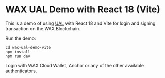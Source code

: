 # WAX UAL Demo with React 18 (Vite)

This is a demo of using [UAL](https://github.com/EOSIO/universal-authenticator-library) with React 18 and Vite for login and signing transaction on the WAX Blockchain.

Run the demo:
```
cd wax-ual-demo-vite
npm install
npm run dev
```

Login with WAX Cloud Wallet, Anchor or any of the other available authenticators.
